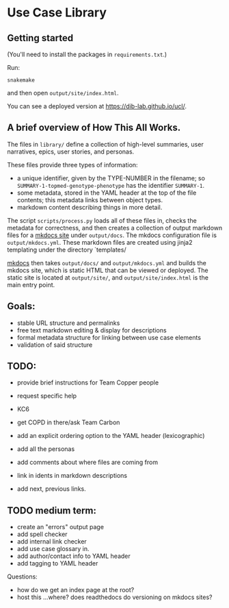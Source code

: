 # Use Case Library

## Getting started

(You'll need to install the packages in `requirements.txt`.)

Run:
```
snakemake
```

and then open `output/site/index.html`.

You can see a deployed version at https://dib-lab.github.io/ucl/.

## A brief overview of How This All Works.

The files in `library/` define a collection of high-level summaries,
user narratives, epics, user stories, and personas.

These files provide three types of information:
* a unique identifier, given by the TYPE-NUMBER in the filename; so `SUMMARY-1-topmed-genotype-phenotype` has the identifier `SUMMARY-1`.
* some metadata, stored in the YAML header at the top of the file contents; this metadata links between object types.
* markdown content describing things in more detail.

The script `scripts/process.py` loads all of these files in, checks
the metadata for correctness, and then creates a collection of output
markdown files for a [mkdocs site](https://www.mkdocs.org/) under
`output/docs`. The mkdocs configuration file is `output/mkdocs.yml`.
These markdown files are created using jinja2 templating under the
directory `templates/

[mkdocs](https://www.mkdocs.org/) then takes `output/docs/` and
`output/mkdocs.yml` and builds the mkdocs site, which is static HTML
that can be viewed or deployed.  The static site is located at
`output/site/`, and `output/site/index.html` is the main entry point.

## Goals:

* stable URL structure and permalinks
* free text markdown editing & display for descriptions
* formal metadata structure for linking between use case elements
* validation of said structure

## TODO:

* provide brief instructions for Team Copper people
* request specific help
* KC6
* get COPD in there/ask Team Carbon
* add an explicit ordering option to the YAML header (lexicographic)
* add all the personas

* add comments about where files are coming from
* link in idents in markdown descriptions
* add next, previous links.

## TODO medium term:
* create an "errors" output page
* add spell checker
* add internal link checker
* add use case glossary in.
* add author/contact info to YAML header
* add tagging to YAML header

Questions:
* how do we get an index page at the root?
* host this ...where? does readthedocs do versioning on mkdocs sites?
